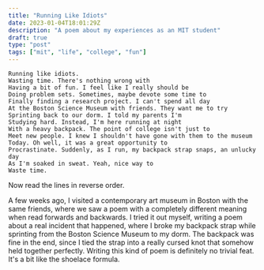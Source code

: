 ```yaml
---
title: "Running Like Idiots"
date: 2023-01-04T18:01:29Z
description: "A poem about my experiences as an MIT student"
draft: true
type: "post"
tags: ["mit", "life", "college", "fun"]
---
```



```
Running like idiots.
Wasting time. There's nothing wrong with
Having a bit of fun. I feel like I really should be
Doing problem sets. Sometimes, maybe devote some time to
Finally finding a research project. I can't spend all day
At the Boston Science Museum with friends. They want me to try
Sprinting back to our dorm. I told my parents I'm
Studying hard. Instead, I'm here running at night
With a heavy backpack. The point of college isn't just to
Meet new people. I knew I shouldn't have gone with them to the museum
Today. Oh well, it was a great opportunity to
Procrastinate. Suddenly, as I run, my backpack strap snaps, an unlucky day
As I'm soaked in sweat. Yeah, nice way to
Waste time.
```

Now read the lines in reverse order.

A few weeks ago, I visited a contemporary art museum in Boston with the same friends, where we saw a poem with a completely different meaning when read forwards and backwards. I tried it out myself, writing a poem about a real incident that happened, where I broke my backpack strap while sprinting from the Boston Science Museum to my dorm. The backpack was fine in the end, since I tied the strap into a really cursed knot that somehow held together perfectly. Writing this kind of poem is definitely no trivial feat. It's a bit like the shoelace formula.
